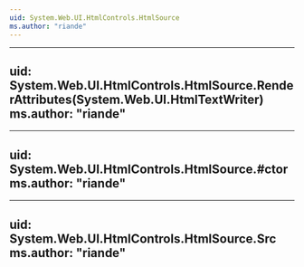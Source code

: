 ```yaml
---
uid: System.Web.UI.HtmlControls.HtmlSource
ms.author: "riande"
---
```


---
uid: System.Web.UI.HtmlControls.HtmlSource.RenderAttributes(System.Web.UI.HtmlTextWriter)
ms.author: "riande"
---

---
uid: System.Web.UI.HtmlControls.HtmlSource.#ctor
ms.author: "riande"
---

---
uid: System.Web.UI.HtmlControls.HtmlSource.Src
ms.author: "riande"
---
